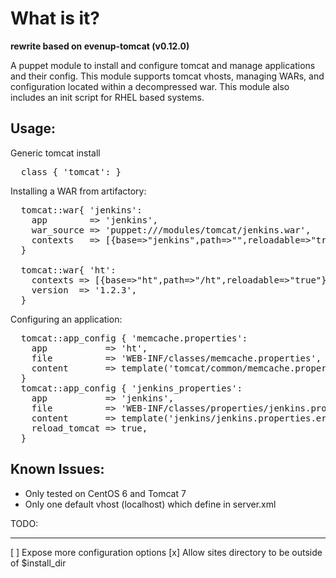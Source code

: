 What is it?
===========

**rewrite based on evenup-tomcat (v0.12.0)**

A puppet module to install and configure tomcat and manage applications and
their config.  This module supports tomcat vhosts, managing WARs, and
configuration located within a decompressed war.  This module also includes
an init script for RHEL based systems.


Usage:
------

Generic tomcat install
<pre>
  class { 'tomcat': }
</pre>

Installing a WAR from artifactory:
<pre>
  tomcat::war{ 'jenkins':
    app        => 'jenkins',
    war_source => 'puppet:///modules/tomcat/jenkins.war',
    contexts   => [{base=>"jenkins",path=>"",reloadable=>"true"}],
  }
  
  tomcat::war{ 'ht':
    contexts => [{base=>"ht",path=>"/ht",reloadable=>"true"}],
    version  => '1.2.3',
  }
</pre>

Configuring an application:
<pre>
  tomcat::app_config { 'memcache.properties':
    app           => 'ht',
    file          => 'WEB-INF/classes/memcache.properties',
    content       => template('tomcat/common/memcache.properties'),
  }
  tomcat::app_config { 'jenkins_properties':
    app           => 'jenkins',
    file          => 'WEB-INF/classes/properties/jenkins.properties',
    content       => template('jenkins/jenkins.properties.erb'),
    reload_tomcat => true,
  }
</pre>


Known Issues:
-------------
* Only tested on CentOS 6 and Tomcat 7
* Only one default vhost (localhost) which define in server.xml

TODO:
____
[ ] Expose more configuration options
[x] Allow sites directory to be outside of $install_dir